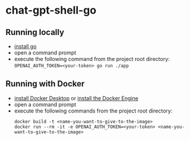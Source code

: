 # chat-gpt-shell-go

## Running locally
- [install go](https://go.dev/doc/install)
- open a command prompt
- execute the following command from the project root directory:  
    `OPENAI_AUTH_TOKEN=<your-token> go run ./app`

## Running with Docker
- [install Docker Desktop](https://docs.docker.com/get-docker/) or [install the Docker Engine](https://docs.docker.com/engine/install/)
- open a command prompt
- execute the following commands from the project root directory:  
    ```
    docker build -t <name-you-want-to-give-to-the-image>
    docker run --rm -it -e OPENAI_AUTH_TOKEN=<your-token> <name-you-want-to-give-to-the-image>
  ```
